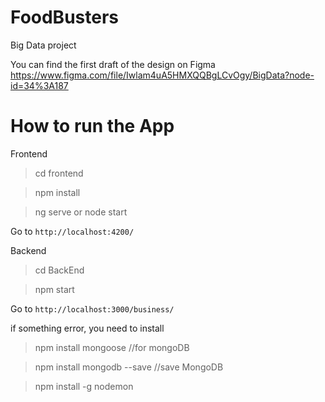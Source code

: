 # FoodBusters
Big Data project 

You can find the first draft of the design on Figma 
https://www.figma.com/file/Iwlam4uA5HMXQQBgLCvOgy/BigData?node-id=34%3A187

# How to run the App

Frontend

> cd frontend

> npm install

> ng serve or node start

Go to  `http://localhost:4200/`

Backend

> cd BackEnd

> npm start

Go to  `http://localhost:3000/business/`

if something error, you need to install

> npm install mongoose      //for mongoDB

> npm install mongodb --save  //save MongoDB 

> npm install -g nodemon


